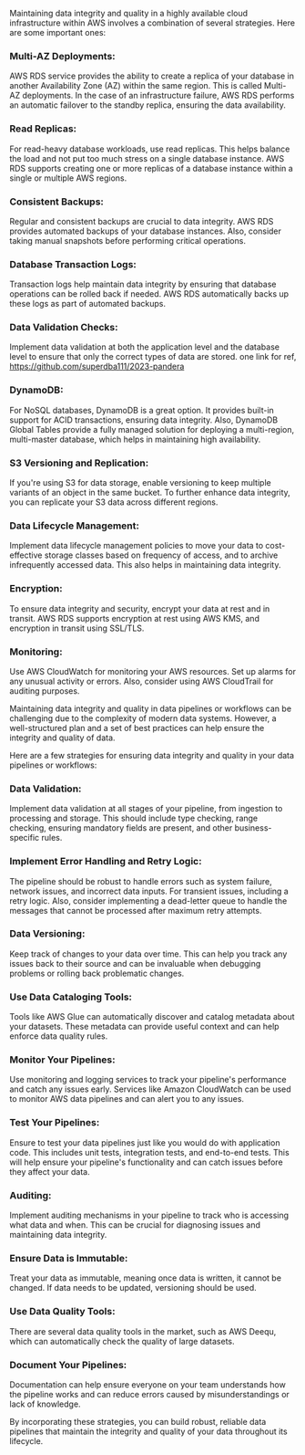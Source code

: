 Maintaining data integrity and quality in a highly available cloud infrastructure within AWS involves a combination of several strategies. Here are some important ones:

### Multi-AZ Deployments: 
AWS RDS service provides the ability to create a replica of your database in another Availability Zone (AZ) within the same region. This is called Multi-AZ deployments. In the case of an infrastructure failure, AWS RDS performs an automatic failover to the standby replica, ensuring the data availability.

### Read Replicas: 
For read-heavy database workloads, use read replicas. This helps balance the load and not put too much stress on a single database instance. AWS RDS supports creating one or more replicas of a database instance within a single or multiple AWS regions.

### Consistent Backups: 
Regular and consistent backups are crucial to data integrity. AWS RDS provides automated backups of your database instances. Also, consider taking manual snapshots before performing critical operations.

### Database Transaction Logs: 
Transaction logs help maintain data integrity by ensuring that database operations can be rolled back if needed. AWS RDS automatically backs up these logs as part of automated backups.

### Data Validation Checks: 
Implement data validation at both the application level and the database level to ensure that only the correct types of data are stored. one link for ref, https://github.com/superdba111/2023-pandera

### DynamoDB: 
For NoSQL databases, DynamoDB is a great option. It provides built-in support for ACID transactions, ensuring data integrity. Also, DynamoDB Global Tables provide a fully managed solution for deploying a multi-region, multi-master database, which helps in maintaining high availability.

### S3 Versioning and Replication: 
If you're using S3 for data storage, enable versioning to keep multiple variants of an object in the same bucket. To further enhance data integrity, you can replicate your S3 data across different regions.

### Data Lifecycle Management: 
Implement data lifecycle management policies to move your data to cost-effective storage classes based on frequency of access, and to archive infrequently accessed data. This also helps in maintaining data integrity.

### Encryption: 
To ensure data integrity and security, encrypt your data at rest and in transit. AWS RDS supports encryption at rest using AWS KMS, and encryption in transit using SSL/TLS.

### Monitoring: 
Use AWS CloudWatch for monitoring your AWS resources. Set up alarms for any unusual activity or errors. Also, consider using AWS CloudTrail for auditing purposes.

Maintaining data integrity and quality in data pipelines or workflows can be challenging due to the complexity of modern data systems. However, a well-structured plan and a set of best practices can help ensure the integrity and quality of data.

Here are a few strategies for ensuring data integrity and quality in your data pipelines or workflows:

### Data Validation: 
Implement data validation at all stages of your pipeline, from ingestion to processing and storage. This should include type checking, range checking, ensuring mandatory fields are present, and other business-specific rules.

### Implement Error Handling and Retry Logic: 
The pipeline should be robust to handle errors such as system failure, network issues, and incorrect data inputs. For transient issues, including a retry logic. Also, consider implementing a dead-letter queue to handle the messages that cannot be processed after maximum retry attempts.

### Data Versioning: 
Keep track of changes to your data over time. This can help you track any issues back to their source and can be invaluable when debugging problems or rolling back problematic changes.

### Use Data Cataloging Tools: 
Tools like AWS Glue can automatically discover and catalog metadata about your datasets. These metadata can provide useful context and can help enforce data quality rules.

### Monitor Your Pipelines: 
Use monitoring and logging services to track your pipeline's performance and catch any issues early. Services like Amazon CloudWatch can be used to monitor AWS data pipelines and can alert you to any issues.

### Test Your Pipelines: 
Ensure to test your data pipelines just like you would do with application code. This includes unit tests, integration tests, and end-to-end tests. This will help ensure your pipeline's functionality and can catch issues before they affect your data.

### Auditing: 
Implement auditing mechanisms in your pipeline to track who is accessing what data and when. This can be crucial for diagnosing issues and maintaining data integrity.

### Ensure Data is Immutable: 
Treat your data as immutable, meaning once data is written, it cannot be changed. If data needs to be updated, versioning should be used.

### Use Data Quality Tools: 
There are several data quality tools in the market, such as AWS Deequ, which can automatically check the quality of large datasets.

### Document Your Pipelines: 
Documentation can help ensure everyone on your team understands how the pipeline works and can reduce errors caused by misunderstandings or lack of knowledge.

By incorporating these strategies, you can build robust, reliable data pipelines that maintain the integrity and quality of your data throughout its lifecycle.












